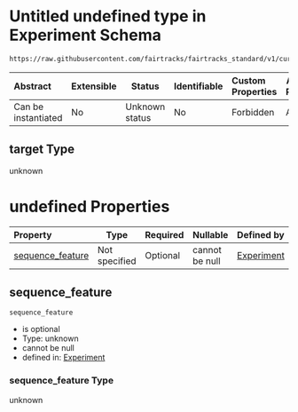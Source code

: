 # Untitled undefined type in Experiment Schema

```txt
https://raw.githubusercontent.com/fairtracks/fairtracks_standard/v1/current/json/schema/fairtracks_experiment.schema.json#/allOf/0/then/properties/target
```




| Abstract            | Extensible | Status         | Identifiable | Custom Properties | Additional Properties | Access Restrictions | Defined In                                                                                                     |
| :------------------ | ---------- | -------------- | ------------ | :---------------- | --------------------- | ------------------- | -------------------------------------------------------------------------------------------------------------- |
| Can be instantiated | No         | Unknown status | No           | Forbidden         | Allowed               | none                | [fairtracks_experiment.schema.json\*](../json/schema/fairtracks_experiment.schema.json "open original schema") |

## target Type

unknown

# undefined Properties

| Property                              | Type          | Required | Nullable       | Defined by                                                                                                                                                                                                                                                                                     |
| :------------------------------------ | ------------- | -------- | -------------- | :--------------------------------------------------------------------------------------------------------------------------------------------------------------------------------------------------------------------------------------------------------------------------------------------- |
| [sequence_feature](#sequence_feature) | Not specified | Optional | cannot be null | [Experiment](fairtracks_experiment-allof-0-then-properties-target-properties-sequence_feature.md "https://raw.githubusercontent.com/fairtracks/fairtracks_standard/v1/current/json/schema/fairtracks_experiment.schema.json#/allOf/0/then/properties/target/properties/sequence_feature") |

## sequence_feature




`sequence_feature`

-   is optional
-   Type: unknown
-   cannot be null
-   defined in: [Experiment](fairtracks_experiment-allof-0-then-properties-target-properties-sequence_feature.md "https://raw.githubusercontent.com/fairtracks/fairtracks_standard/v1/current/json/schema/fairtracks_experiment.schema.json#/allOf/0/then/properties/target/properties/sequence_feature")

### sequence_feature Type

unknown
